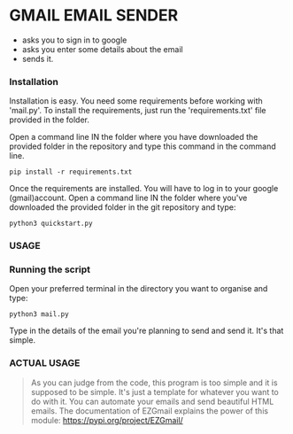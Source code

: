 # GMAIL EMAIL SENDER

- asks you to sign in to google
- asks you enter some details about the email
- sends it.

### Installation
Installation is easy. You need some requirements before working with 'mail.py'. To install the requirements, just run the 'requirements.txt' file provided in the folder.

Open a command line IN the folder where you have downloaded the provided folder in the repository and type this command in the command line.

``` 
pip install -r requirements.txt
```

Once the requirements are installed. You will have to log in to your google (gmail)account. Open a command line IN the folder where you've downloaded the provided folder in the git repository and type:

```
python3 quickstart.py
```

### USAGE

### Running the script
Open your preferred terminal in the directory you want to organise and type:
```
python3 mail.py
```
    
Type in the details of the email you're planning to send and send it. It's that simple.
    
### ACTUAL USAGE
> As you can judge from the code, this program is too simple and it is supposed to be simple. It's just a template for whatever you want to do with it. You can automate your emails and send beautiful HTML emails. The documentation of EZGmail explains the power of this module: https://pypi.org/project/EZGmail/
